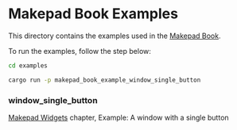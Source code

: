 # Makepad Book Examples

This directory contains the examples used in the [Makepad Book](https://github.com/makepad/makepad_book).

To run the examples, follow the step below:

```bash
cd examples

cargo run -p makepad_book_example_window_single_button
```

### window_single_button

[Makepad Widgets](https://makepad.github.io/makepad_book/widgets.html) chapter, Example: A window with a single button
